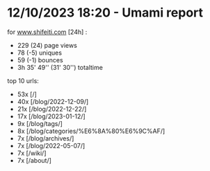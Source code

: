# 12/10/2023 18:20 - Umami report
for www.shifeiti.com [24h] :

 - 229 (24) page views
 - 78 (-5) uniques
 - 59 (-1) bounces
 - 3h 35' 49'' (31' 30'') totaltime


top 10 urls:
 - 53x [/]
 - 40x [/blog/2022-12-09/]
 - 21x [/blog/2022-12-22/]
 - 17x [/blog/2023-01-12/]
 - 9x [/blog/tags/]
 - 8x [/blog/categories/%E6%8A%80%E6%9C%AF/]
 - 7x [/blog/archives/]
 - 7x [/blog/2022-05-07/]
 - 7x [/wiki/]
 - 7x [/about/]


